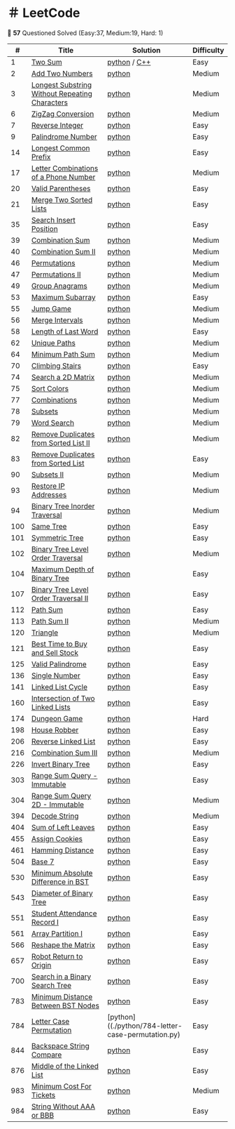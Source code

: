 ＃ LeetCode
==============


:musical_note: **57** Questioned Solved (Easy:37, Medium:19, Hard: 1)


| # | Title | Solution | Difficulty |
|---| ----- | -------- | ---------- |
|1|[Two Sum](https://leetcode.com/problems/two-sum/) | [python](./python/1-two-sum.py) / [C++](./C%2B%2B/1-two-sum.cpp)| Easy |
|2|[Add Two Numbers](https://leetcode.com/problems/add-two-numbers/) | [python](./python/32-add-two-numbers.py) | Medium |
|3|[Longest Substring Without Repeating Characters](https://leetcode.com/problems/longest-substring-without-repeating-characters/) | [python](./python/3-longest-substring-without-repeating-characters.py) | Medium |
|6|[ZigZag Conversion](https://leetcode.com/problems/zigzag-conversion/) | [python](./python/6-zigzag-conversion.py) | Medium |
|7|[Reverse Integer](https://leetcode.com/problems/reverse-integer/) | [python](./python/7-reverse-integer.py) | Easy |
|9|[Palindrome Number](https://leetcode.com/problems/palindrome-number/) | [python](./python/9-palindrome-number.py) | Easy |
|14|[Longest Common Prefix](https://leetcode.com/problems/longest-common-prefix/) | [python](./python/14-longest-common-prefix.py) | Easy |
|17|[Letter Combinations of a Phone Number](https://leetcode.com/problems/letter-combinations-of-a-phone-number/) | [python](./python/17-letter-combinations-of-a-phone-number.py) | Medium |
|20|[Valid Parentheses](https://leetcode.com/problems/valid-parentheses/) | [python](./python/20-valid-parentheses.py) | Easy |
|21|[Merge Two Sorted Lists](https://leetcode.com/problems/merge-two-sorted-lists/) | [python](./python/21-merge-two-sorted-lists) | Easy |
|35|[Search Insert Position](https://leetcode.com/problems/search-insert-position/) | [python](./python/35-search-insert-position.py) | Easy|
|39|[Combination Sum](https://leetcode.com/problems/combination-sum/) | [python](./python/39-combination-sum.py) | Medium |
|40|[Combination Sum II](https://leetcode.com/problems/combination-sum-ii/) | [python](./python/40-combination-sum-ii.py) | Medium |
|46|[Permutations](https://leetcode.com/problems/permutations/) | [python](./python/46-permutations.py) | Medium |
|47|[Permutations II](https://leetcode.com/problems/permutations-ii/) | [python](./python/47-permutations-ii.py) | Medium |
|49|[Group Anagrams](https://leetcode.com/problems/group-anagrams/) | [python](./python/49-group-anagrams.py) | Medium |
|53|[Maximum Subarray](https://leetcode.com/problems/maximum-subarray/) | [python](./python/53-maximum-subarray.py) | Easy |
|55|[Jump Game](https://leetcode.com/problems/jump-game/) | [python](./python/55-jump-game.py) | Medium |
|56|[Merge Intervals](https://leetcode.com/problems/merge-intervals/) | [python](./python/56-merge-intervals.py) | Medium |
|58|[Length of Last Word](https://leetcode.com/problems/length-of-last-word/) | [python](./python/58-length-of-last-word.py) | Easy |
|62|[Unique Paths](https://leetcode.com/problems/unique-paths/) | [python](./python/62-unique-paths.py) | Medium |
|64|[Minimum Path Sum](https://leetcode.com/problems/minimum-path-sum/) | [python](./python/64-minimum-path-sum.py) | Medium |
|70|[Climbing Stairs](https://leetcode.com/problems/climbing-stairs/) | [python](./python/70-climbing-stairs.py) | Easy |
|74|[Search a 2D Matrix](https://leetcode.com/problems/search-a-2d-matrix/) | [python](./python/74-search-a-2d-matrix.py) | Medium |
|75|[Sort Colors](https://leetcode.com/problems/sort-colors/) | [python](./python/75-sort-colors.py) | Medium |
|77|[Combinations](https://leetcode.com/problems/combinations/) | [python](./python/62-unique-paths.py) | Medium |
|78|[Subsets](https://leetcode.com/problems/subsets/) | [python](./python/77-combinations.py) | Medium |
|79|[Word Search](https://leetcode.com/problems/word-search/) | [python](./python/79-word-search.py) | Medium |
|82|[Remove Duplicates from Sorted List II](https://leetcode.com/problems/remove-duplicates-from-sorted-list-ii/) | [python](./python/82-remove-duplicates-from-sorted-list-ii.py) | Medium |
|83|[Remove Duplicates from Sorted List](https://leetcode.com/problems/remove-duplicates-from-sorted-list/) | [python](./python/83-remove-duplicates-from-sorted-list.py) | Easy |
|90|[Subsets II](https://leetcode.com/problems/subsets-ii/) | [python](./python/90-ubsets-ii.py) | Medium |
|93|[Restore IP Addresses](https://leetcode.com/problems/restore-ip-addresses/) | [python](./python/93-restore-ip-addresses.py) | Medium |
|94|[Binary Tree Inorder Traversal](https://leetcode.com/problems/binary-tree-inorder-traversal/) | [python](./python/94-binary-tree-inorder-traversal.py) | Medium |
|100|[Same Tree](https://leetcode.com/problems/same-tree/) | [python](./python/100-same-tree.py) | Easy |
|101|[Symmetric Tree](https://leetcode.com/problems/symmetric-tree/) | [python](./python/101-symmetric-tree.py) | Easy |
|102|[Binary Tree Level Order Traversal](https://leetcode.com/problems/binary-tree-level-order-traversal/) | [python](./python/102-binary-tree-level-order-traversal.py) | Medium |
|104|[Maximum Depth of Binary Tree](https://leetcode.com/problems/maximum-depth-of-binary-tree/) | [python](./python/104-maximum-depth-of-binary-tree.py) | Easy |
|107|[Binary Tree Level Order Traversal II](https://leetcode.com/problems/binary-tree-level-order-traversal-ii/) | [python](./python/107-binary-tree-level-order-traversal-ii.py) | Easy |
|112|[Path Sum](https://leetcode.com/problems/path-sum/) | [python](./python/112-path-sum.py) | Easy |
|113|[Path Sum II](https://leetcode.com/problems/path-sum-ii/) | [python](./python/113-path-sum-ii.py) | Medium |
|120|[Triangle](https://leetcode.com/problems/triangle/) | [python](./python/120-triangle.py) | Medium |
|121|[Best Time to Buy and Sell Stock](https://leetcode.com/problems/best-time-to-buy-and-sell-stock/) | [python](./python/121-best-time-to-buy-and-sell-stock.py) | Easy |
|125|[Valid Palindrome](https://leetcode.com/problems/valid-palindrome/) | [python](./python/125-valid-palindrome.py) | Easy |
|136|[Single Number](https://leetcode.com/problems/single-number/) | [python](./python/136-single-number.py) | Easy |
|141|[Linked List Cycle](https://leetcode.com/problems/linked-list-cycle/) | [python](./python/141-linked-list-cycle.py) | Easy |
|160|[Intersection of Two Linked Lists](https://leetcode.com/problems/intersection-of-two-linked-lists/) | [python](./python/160-intersection-of-two-linked-lists.py) | Easy |
|174|[Dungeon Game](https://leetcode.com/problems/dungeon-game/) | [python](./python/174-dungeon-game.py) | Hard |
|198|[House Robber](https://leetcode.com/problems/house-robber/) | [python](./python/198-house-robber.py) | Easy |
|206|[Reverse Linked List](https://leetcode.com/problems/reverse-linked-list/) | [python](./python/206-reverse-linked-list.py) | Easy |
|216|[Combination Sum III](https://leetcode.com/problems/combination-sum-iii/) | [python](./python/216-combination-sum-iii.py) | Medium |
|226|[Invert Binary Tree](https://leetcode.com/problems/invert-binary-tree/) |[python](./python/226-invert-binary-tree.py) | Easy |
|303|[Range Sum Query - Immutable](https://leetcode.com/problems/range-sum-query-immutable/) | [python](./python/303-range-sum-query-immutable.py) | Easy |
|304|[Range Sum Query 2D - Immutable](https://leetcode.com/problems/range-sum-query-2d-immutable/) | [python](./python/304-range-sum-query-2d-immutable.py) | Medium |
|394|[Decode String](https://leetcode.com/problems/decode-string/) | [python](./python/394-decode-string.py) | Medium |
|404|[Sum of Left Leaves](https://leetcode.com/problems/sum-of-left-leaves/) | [python](./python/404-sum-of-left-leaves) | Easy |
|455|[Assign Cookies](https://leetcode.com/problems/assign-cookies/) | [python](./python/455-assign-cookies.py) | Easy |
|461|[Hamming Distance](https://leetcode.com/problems/hamming-distance/) | [python](./python/461-hamming-distance.py) | Easy |
|504|[Base 7](https://leetcode.com/problems/base-7/) | [python](./python/504-base-7.py) | Easy|
|530|[Minimum Absolute Difference in BST](https://leetcode.com/problems/minimum-absolute-difference-in-bst/) | [python](./python/530-minimum-absolute-difference-in-bst.py) | Easy |
|543|[Diameter of Binary Tree](https://leetcode.com/problems/diameter-of-binary-tree/) | [python](./python/543-diameter-of-binary-tree.py) | Easy |
|551|[Student Attendance Record I](https://leetcode.com/problems/student-attendance-record-i/) | [python](./python/551-student-attendance-record-i) | Easy |
|561|[Array Partition I](https://leetcode.com/problems/array-partition-i/) | [python](./python/561-array-partition-i.py) | Easy |
|566|[Reshape the Matrix](https://leetcode.com/problems/reshape-the-matrix/) | [python](./python/566-reshape-the-matrix.py) | Easy |
|657|[Robot Return to Origin](https://leetcode.com/problems/robot-return-to-origin/) | [python](./python/657-robot-return-to-origin.py) | Easy |
|700|[Search in a Binary Search Tree](https://leetcode.com/problems/search-in-a-binary-search-tree/) | [python](./python/700-search-in-a-binary-search-tree.py) | Easy |
|783|[Minimum Distance Between BST Nodes](https://leetcode.com/problems/minimum-distance-between-bst-nodes/) | [python](./python/530-minimum-absolute-difference-in-bst.py) | Easy |
|784|[Letter Case Permutation](https://leetcode.com/problems/letter-case-permutation/) | [python]((./python/784-letter-case-permutation.py) | Easy |
|844|[Backspace String Compare](https://leetcode.com/problems/backspace-string-compare/) | [python](./python/844-backspace-string-compare.py) | Easy |
|876|[Middle of the Linked List](https://leetcode.com/problems/middle-of-the-linked-list/) | [python](876-middle-of-the-linked-list.py) | Easy |
|983|[Minimum Cost For Tickets](https://leetcode.com/problems/minimum-cost-for-tickets/) | [python](./python/983-minimum-cost-for-tickets.py) | Medium |
|984|[String Without AAA or BBB](https://leetcode.com/problems/string-without-aaa-or-bbb/) | [python](./python/984-string-without-aaa-or-bbb.py) | Easy |
